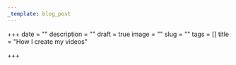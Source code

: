 ```yaml
---
_template: blog_post
---
```


+++
date = ""
description = ""
draft = true
image = ""
slug = ""
tags = []
title = "How I create my videos"

+++
